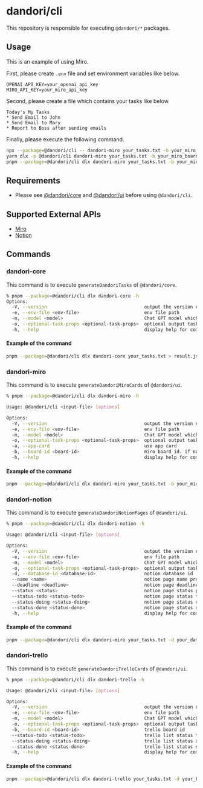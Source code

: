 # dandori/cli

This repository is responsible for executing `@dandori/*` packages.

## Usage

This is an example of using Miro.

First, please create `.env` file and set environment variables like below.

```text
OPENAI_API_KEY=your_openai_api_key
MIRO_API_KEY=your_miro_api_key
```

Second, please create a file which contains your tasks like below.

```text
Today's My Tasks
* Send Email to John
* Send Email to Mary
* Report to Boss after sending emails
```

Finally, please execute the following command.

```bash
npx --package=@dandori/cli -- dandori-miro your_tasks.txt -b your_miro_board_id
yarn dlx -p @dandori/cli dandori-miro your_tasks.txt -b your_miro_board_id
pnpm --package=@dandori/cli dlx dandori-miro your_tasks.txt -b your_miro_board_id
```

## Requirements

* Please see [@dandori/core](../core/README.md) and [@dandori/ui](../ui/README.md) before using `@dandori/cli`.

## Supported External APIs

* [Miro](https://miro.com/)
* [Notion](https://www.notion.so/)

## Commands

### dandori-core

This command is to execute `generateDandoriTasks` of `@dandori/core`.

```bash
% pnpm --package=@dandori/cli dlx dandori-core -h
Options:
  -V, --version                                    output the version number
  -e, --env-file <env-file>                        env file path
  -m, --model <model>                              Chat GPT model which supports function_calling
  -o, --optional-task-props <optional-task-props>  optional output task props which delimiter is a comma
  -h, --help                                       display help for command
```

#### Example of the command

```bash
pnpm --package=@dandori/cli dlx dandori-core your_tasks.txt > result.json
```

### dandori-miro

This command is to execute `generateDandoriMiroCards` of `@dandori/ui`.

```bash
% pnpm --package=@dandori/cli dlx dandori-miro -h

Usage: @dandori/cli <input-file> [options]

Options:
  -V, --version                                    output the version number
  -e, --env-file <env-file>                        env file path
  -m, --model <model>                              Chat GPT model which supports function_calling
  -o, --optional-task-props <optional-task-props>  optional output task props which delimiter is a comma
  -a, --app-card                                   use app card
  -b, --board-id <board-id>                        miro board id. if not set, create new board
  -h, --help                                       display help for command
```

#### Example of the command

```bash
pnpm --package=@dandori/cli dlx dandori-miro your_tasks.txt -b your_miro_board_id
```

### dandori-notion

This command is to execute `generateDandoriNotionPages` of `@dandori/ui`.

```bash
% pnpm --package=@dandori/cli dlx dandori-notion -h                                      

Usage: @dandori/cli <input-file> [options]

Options:
  -V, --version                                    output the version number
  -e, --env-file <env-file>                        env file path
  -m, --model <model>                              Chat GPT model which supports function_calling
  -o, --optional-task-props <optional-task-props>  optional output task props which delimiter is a comma
  -d, --database-id <database-id>                  notion database id
  --name <name>                                    notion page name property
  --deadline <deadline>                            notion page deadline property
  --status <status>                                notion page status property
  --status-todo <status-todo>                      notion page status todo property
  --status-doing <status-doing>                    notion page status doing property
  --status-done <status-done>                      notion page status done property
  -h, --help                                       display help for command
```

#### Example of the command

```bash
pnpm --package=@dandori/cli dlx dandori-miro your_tasks.txt -d your_database_id -o status --status 'Status' --status-todo 'ToDo' --status-doing 'Doing' --status-done 'Done 🙌'
```

### dandori-trello

This command is to execute `generateDandoriTrelloCards` of `@dandori/ui`.

```bash
% pnpm --package=@dandori/cli dlx dandori-trello -h                                      

Usage: @dandori/cli <input-file> [options]

Options:
  -V, --version                                    output the version number
  -e, --env-file <env-file>                        env file path
  -m, --model <model>                              Chat GPT model which supports function_calling
  -o, --optional-task-props <optional-task-props>  optional output task props which delimiter is a comma
  -b, --board-id <board-id>                        trello board id
  --status-todo <status-todo>                      trello list status todo name
  --status-doing <status-doing>                    trello list status doing name
  --status-done <status-done>                      trello list status done name
  -h, --help                                       display help for command
```

#### Example of the command

```bash
pnpm --package=@dandori/cli dlx dandori-trello your_tasks.txt -d your_board_id -o status --status-todo 'Todo' --status-doing 'Doing' --status-done 'Done'
```